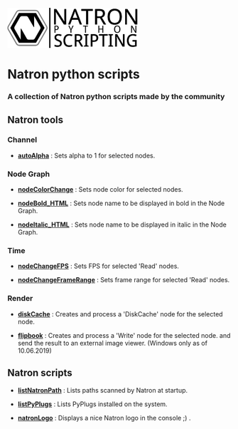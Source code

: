 ![Image](Resources/community-scripting-logo.png)
# Natron python scripts
### A collection of Natron python scripts made by the community

## Natron tools

### Channel
- **[autoAlpha](/Python_GUI/autoAlpha/README.md)** : Sets alpha to 1 for selected nodes.

### Node Graph
- **[nodeColorChange](/Python_GUI/nodeColorChange/README.md)** : Sets node color for selected nodes.

- **[nodeBold_HTML](/Python_GUI/nodeBold_HTML/README.md)** : Sets node name to be displayed in bold in the Node Graph.

- **[nodeItalic_HTML](/Python_GUI/nodeItalic_HTML/README.md)** : Sets node name to be displayed in italic in the Node Graph.

### Time
- **[nodeChangeFPS](/Python_GUI/nodeChangeFPS/README.md)** : Sets FPS for selected 'Read' nodes.

- **[nodeChangeFrameRange](/Python_GUI/nodeChangeFrameRange/README.md)** : Sets frame range for selected 'Read' nodes.

### Render
- **[diskCache](/Python_GUI/diskCache/README.md)** : Creates and process a 'DiskCache' node for the selected node.

- **[flipbook](/Python_GUI/flipbook/README.md)** : Creates and process a 'Write' node for the selected node. and send the result to an external image viewer. (Windows only as of 10.06.2019)

## Natron scripts

- **[listNatronPath](/Python_GUI/listNatronPath/README.md)** : Lists paths scanned by Natron at startup.

- **[listPyPlugs](/Python_GUI/listPyPlugs/README.md)** : Lists PyPlugs installed on the system.

- **[natronLogo](/Python_GUI/natronLogo/README.md)** : Displays a nice Natron logo in the console ;) .